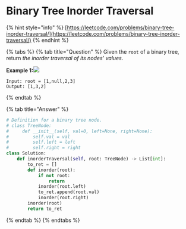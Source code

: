 # Binary Tree Inorder Traversal

{% hint style="info" %}
[https://leetcode.com/problems/binary-tree-inorder-traversal/](https://leetcode.com/problems/binary-tree-inorder-traversal/)
{% endhint %}

{% tabs %}
{% tab title="Question" %}
Given the `root` of a binary tree, return _the inorder traversal of its nodes' values_.

**Example 1:**![](https://assets.leetcode.com/uploads/2020/09/15/inorder_1.jpg)

```text
Input: root = [1,null,2,3]
Output: [1,3,2]
```
{% endtab %}

{% tab title="Answer" %}
```python
# Definition for a binary tree node.
# class TreeNode:
#     def __init__(self, val=0, left=None, right=None):
#         self.val = val
#         self.left = left
#         self.right = right
class Solution:
    def inorderTraversal(self, root: TreeNode) -> List[int]:
        to_ret = []
        def inorder(root):
            if not root:
                return
            inorder(root.left)
            to_ret.append(root.val)
            inorder(root.right)
        inorder(root)
        return to_ret
```
{% endtab %}
{% endtabs %}

